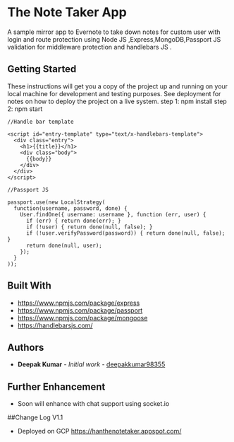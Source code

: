 # The Note Taker App

A sample mirror app to Evernote to take down notes for custom user with login and route protection using Node JS ,Express,MongoDB,Passport JS validation for middleware protection and handlebars JS .

## Getting Started

These instructions will get you a copy of the project up and running on your local machine for development and testing purposes. See deployment for notes on how to deploy the project on a live system.
step 1: npm install 
step 2: npm start

```
//Handle bar template

<script id="entry-template" type="text/x-handlebars-template">
  <div class="entry">
    <h1>{{title}}</h1>
    <div class="body">
      {{body}}
    </div>
  </div>
</script>

//Passport JS

passport.use(new LocalStrategy(
  function(username, password, done) {
    User.findOne({ username: username }, function (err, user) {
      if (err) { return done(err); }
      if (!user) { return done(null, false); }
      if (!user.verifyPassword(password)) { return done(null, false); }
      return done(null, user);
    });
  }
));
```

## Built With

* https://www.npmjs.com/package/express
* https://www.npmjs.com/package/passport
* https://www.npmjs.com/package/mongoose
* https://handlebarsjs.com/


## Authors

* **Deepak Kumar** - *Initial work* - [deepakkumar98355](https://github.com/deepakkumar98355)


## Further Enhancement

* Soon will enhance with chat support using socket.io 

##Change Log V1.1

* Deployed on GCP https://hanthenotetaker.appspot.com/

